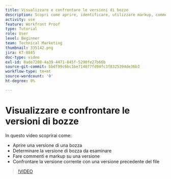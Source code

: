 ```yaml
---
title: Visualizzare e confrontare le versioni di bozze
description: Scopri come aprire, identificare, utilizzare markup, commentare e confrontare le versioni di una bozza in  [!DNL  Workfront].
activity: use
feature: Workfront Proof
type: Tutorial
role: User
level: Beginner
team: Technical Marketing
thumbnail: 335142.png
jira: KT-8845
doc-type: video
exl-id: 8ade7208-4a39-4471-845f-5290fe27b66b
source-git-commit: bbdf99c6bc1be714077fd94fc3f8325394de36b3
workflow-type: tm+mt
source-wordcount: '0'
ht-degree: 0%

---
```


# Visualizzare e confrontare le versioni di bozze

In questo video scoprirai come:

* Aprire una versione di una bozza
* Determinare la versione di bozza da esaminare
* Fare commenti e markup su una versione
* Confrontare la versione corrente con una versione precedente del file

>[!VIDEO](https://video.tv.adobe.com/v/335142/?quality=12&learn=on&enablevpops=1)

<!--
## Learn more
* Compare proofs
-->
